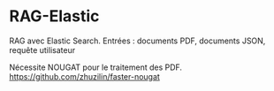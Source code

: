 # RAG-Elastic

RAG avec Elastic Search.
Entrées : documents PDF, documents JSON, requête utilisateur

Nécessite NOUGAT pour le traitement des PDF.
https://github.com/zhuzilin/faster-nougat


